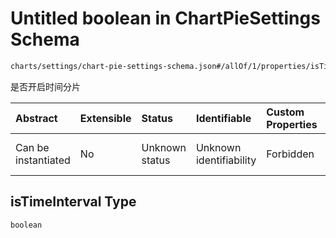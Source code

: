 # Untitled boolean in ChartPieSettings Schema

```txt
charts/settings/chart-pie-settings-schema.json#/allOf/1/properties/isTimeInterval
```

是否开启时间分片

| Abstract            | Extensible | Status         | Identifiable            | Custom Properties | Additional Properties | Access Restrictions | Defined In                                                                                                       |
| :------------------ | :--------- | :------------- | :---------------------- | :---------------- | :-------------------- | :------------------ | :--------------------------------------------------------------------------------------------------------------- |
| Can be instantiated | No         | Unknown status | Unknown identifiability | Forbidden         | Allowed               | none                | [chart-pie-settings-schema.json\*](../out/charts/settings/chart-pie-settings-schema.json "open original schema") |

## isTimeInterval Type

`boolean`
